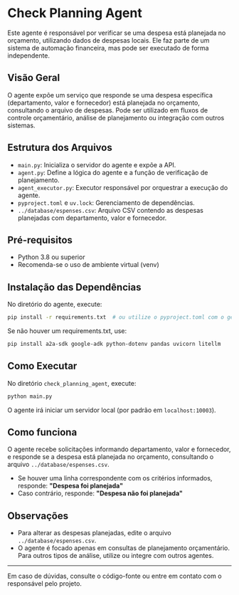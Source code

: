 # Check Planning Agent

Este agente é responsável por verificar se uma despesa está planejada no orçamento, utilizando dados de despesas locais. Ele faz parte de um sistema de automação financeira, mas pode ser executado de forma independente.

## Visão Geral

O agente expõe um serviço que responde se uma despesa específica (departamento, valor e fornecedor) está planejada no orçamento, consultando o arquivo de despesas. Pode ser utilizado em fluxos de controle orçamentário, análise de planejamento ou integração com outros sistemas.

## Estrutura dos Arquivos

- `main.py`: Inicializa o servidor do agente e expõe a API.
- `agent.py`: Define a lógica do agente e a função de verificação de planejamento.
- `agent_executor.py`: Executor responsável por orquestrar a execução do agente.
- `pyproject.toml` e `uv.lock`: Gerenciamento de dependências.
- `../database/espenses.csv`: Arquivo CSV contendo as despesas planejadas com departamento, valor e fornecedor.

## Pré-requisitos

- Python 3.8 ou superior
- Recomenda-se o uso de ambiente virtual (venv)

## Instalação das Dependências

No diretório do agente, execute:

```bash
pip install -r requirements.txt  # ou utilize o pyproject.toml com o gerenciador de sua preferência
```

Se não houver um requirements.txt, use:

```bash
pip install a2a-sdk google-adk python-dotenv pandas uvicorn litellm
```

## Como Executar

No diretório `check_planning_agent`, execute:

```bash
python main.py
```

O agente irá iniciar um servidor local (por padrão em `localhost:10003`).

## Como funciona

O agente recebe solicitações informando departamento, valor e fornecedor, e responde se a despesa está planejada no orçamento, consultando o arquivo `../database/espenses.csv`.

- Se houver uma linha correspondente com os critérios informados, responde: **"Despesa foi planejada"**
- Caso contrário, responde: **"Despesa não foi planejada"**

## Observações

- Para alterar as despesas planejadas, edite o arquivo `../database/espenses.csv`.
- O agente é focado apenas em consultas de planejamento orçamentário. Para outros tipos de análise, utilize ou integre com outros agentes.

---

Em caso de dúvidas, consulte o código-fonte ou entre em contato com o responsável pelo projeto.
